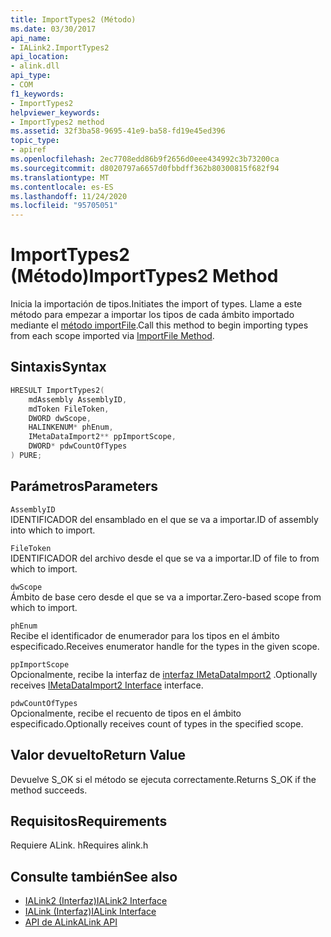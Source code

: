 ```yaml
---
title: ImportTypes2 (Método)
ms.date: 03/30/2017
api_name:
- IALink2.ImportTypes2
api_location:
- alink.dll
api_type:
- COM
f1_keywords:
- ImportTypes2
helpviewer_keywords:
- ImportTypes2 method
ms.assetid: 32f3ba58-9695-41e9-ba58-fd19e45ed396
topic_type:
- apiref
ms.openlocfilehash: 2ec7708edd86b9f2656d0eee434992c3b73200ca
ms.sourcegitcommit: d8020797a6657d0fbbdff362b80300815f682f94
ms.translationtype: MT
ms.contentlocale: es-ES
ms.lasthandoff: 11/24/2020
ms.locfileid: "95705051"
---
```

# <a name="importtypes2-method"></a><span data-ttu-id="9b719-102">ImportTypes2 (Método)</span><span class="sxs-lookup"><span data-stu-id="9b719-102">ImportTypes2 Method</span></span>

<span data-ttu-id="9b719-103">Inicia la importación de tipos.</span><span class="sxs-lookup"><span data-stu-id="9b719-103">Initiates the import of types.</span></span> <span data-ttu-id="9b719-104">Llame a este método para empezar a importar los tipos de cada ámbito importado mediante el [método importFile](importfile-method.md).</span><span class="sxs-lookup"><span data-stu-id="9b719-104">Call this method to begin importing types from each scope imported via [ImportFile Method](importfile-method.md).</span></span>  
  
## <a name="syntax"></a><span data-ttu-id="9b719-105">Sintaxis</span><span class="sxs-lookup"><span data-stu-id="9b719-105">Syntax</span></span>  
  
```cpp  
HRESULT ImportTypes2(  
    mdAssembly AssemblyID,  
    mdToken FileToken,  
    DWORD dwScope,  
    HALINKENUM* phEnum,  
    IMetaDataImport2** ppImportScope,  
    DWORD* pdwCountOfTypes  
) PURE;  
```  
  
## <a name="parameters"></a><span data-ttu-id="9b719-106">Parámetros</span><span class="sxs-lookup"><span data-stu-id="9b719-106">Parameters</span></span>  

 `AssemblyID`  
 <span data-ttu-id="9b719-107">IDENTIFICADOR del ensamblado en el que se va a importar.</span><span class="sxs-lookup"><span data-stu-id="9b719-107">ID of assembly into which to import.</span></span>  
  
 `FileToken`  
 <span data-ttu-id="9b719-108">IDENTIFICADOR del archivo desde el que se va a importar.</span><span class="sxs-lookup"><span data-stu-id="9b719-108">ID of file to from which to import.</span></span>  
  
 `dwScope`  
 <span data-ttu-id="9b719-109">Ámbito de base cero desde el que se va a importar.</span><span class="sxs-lookup"><span data-stu-id="9b719-109">Zero-based scope from which to import.</span></span>  
  
 `phEnum`  
 <span data-ttu-id="9b719-110">Recibe el identificador de enumerador para los tipos en el ámbito especificado.</span><span class="sxs-lookup"><span data-stu-id="9b719-110">Receives enumerator handle for the types in the given scope.</span></span>  
  
 `ppImportScope`  
 <span data-ttu-id="9b719-111">Opcionalmente, recibe la interfaz de [interfaz IMetaDataImport2](../metadata/imetadataimport2-interface.md) .</span><span class="sxs-lookup"><span data-stu-id="9b719-111">Optionally receives [IMetaDataImport2 Interface](../metadata/imetadataimport2-interface.md) interface.</span></span>  
  
 `pdwCountOfTypes`  
 <span data-ttu-id="9b719-112">Opcionalmente, recibe el recuento de tipos en el ámbito especificado.</span><span class="sxs-lookup"><span data-stu-id="9b719-112">Optionally receives count of types in the specified scope.</span></span>  
  
## <a name="return-value"></a><span data-ttu-id="9b719-113">Valor devuelto</span><span class="sxs-lookup"><span data-stu-id="9b719-113">Return Value</span></span>  

 <span data-ttu-id="9b719-114">Devuelve S_OK si el método se ejecuta correctamente.</span><span class="sxs-lookup"><span data-stu-id="9b719-114">Returns S_OK if the method succeeds.</span></span>  
  
## <a name="requirements"></a><span data-ttu-id="9b719-115">Requisitos</span><span class="sxs-lookup"><span data-stu-id="9b719-115">Requirements</span></span>  

 <span data-ttu-id="9b719-116">Requiere ALink. h</span><span class="sxs-lookup"><span data-stu-id="9b719-116">Requires alink.h</span></span>  
  
## <a name="see-also"></a><span data-ttu-id="9b719-117">Consulte también</span><span class="sxs-lookup"><span data-stu-id="9b719-117">See also</span></span>

- [<span data-ttu-id="9b719-118">IALink2 (Interfaz)</span><span class="sxs-lookup"><span data-stu-id="9b719-118">IALink2 Interface</span></span>](ialink2-interface.md)
- [<span data-ttu-id="9b719-119">IALink (Interfaz)</span><span class="sxs-lookup"><span data-stu-id="9b719-119">IALink Interface</span></span>](ialink-interface.md)
- [<span data-ttu-id="9b719-120">API de ALink</span><span class="sxs-lookup"><span data-stu-id="9b719-120">ALink API</span></span>](index.md)
